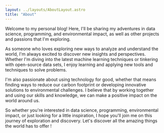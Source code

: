 ```yaml
---
layout: ../layouts/AboutLayout.astro
title: "About"
---
```


Welcome to my personal blog! Here, I'll be sharing my adventures in data science, programming, and environmental impact, as well as other projects and passions that I'm exploring.

As someone who loves exploring new ways to analyze and understand the world, I'm always excited to discover new insights and perspectives. Whether I'm diving into the latest machine learning techniques or tinkering with open-source data sets, I enjoy learning and applying new tools and techniques to solve problems.

I'm also passionate about using technology for good, whether that means finding ways to reduce our carbon footprint or developing innovative solutions to environmental challenges. I believe that by working together and using our skills and knowledge, we can make a positive impact on the world around us.

So whether you're interested in data science, programming, environmental impact, or just looking for a little inspiration, I hope you'll join me on this journey of exploration and discovery. Let's discover all the amazing things the world has to offer !
